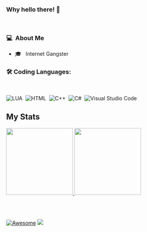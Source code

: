 ### Why hello there! 👋
<br />

### 💻 &nbsp;About Me 

- 🎓 &nbsp; Internet Gangster


### 🛠 Coding Languages: 

<br />

![LUA](https://img.shields.io/badge/-LUA-05122A?style=flat&logo=lua)&nbsp;
![HTML](https://img.shields.io/badge/-HTML-05122A?style=flat&logo=html)&nbsp;
![C++](https://img.shields.io/badge/-C++-05122A?style=flat&logo=C%2B%2B&logoColor=00599C)&nbsp;
![C#](https://img.shields.io/badge/-C#-05122A?style=flat&logo=c#)&nbsp;
![Visual Studio Code](https://img.shields.io/badge/-Visual%20Studio%20Code-05122A?style=flat&logo=visual-studio-code&logoColor=007ACC)&nbsp;


## My Stats
<p>
<a href="https://github.com/AVS1508">
  <img height="180em" src="https://github-readme-stats.vercel.app/api?username=floraiin&show_icons=true&theme=radical" />
  <img height="180em" src="https://github-readme-stats-eight-theta.vercel.app/api/top-langs/?username=floraiin&theme=radical&layout=compact&exclude_lang=java+r" />
</a>
</p>

<br />
<br />

[![Awesome](https://awesome.re/badge.svg)](https://awesome.re) ![](https://komarev.com/ghpvc/?username=CruelSec&color=red)
